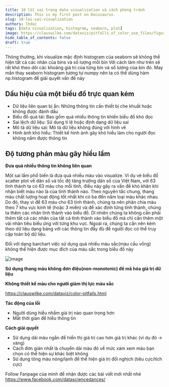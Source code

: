```yaml
---
title: 10 lỗi sai trong data visualization và cách phòng tránh
description: This is my first post on Docusaurus.
slug: 10-loi-sai-visualization
authors: lhduc
tags: [data visualization, histogram, seaborn, plot]
image: https://clauswilke.com/dataviz/pitfalls_of_color_use_files/figure-html/popgrowth-US-rainbow-1.png
hide_table_of_contents: false
draft: true
---
```


Thông thường, khi visualize mặc định histogram của seaborn sẽ không thể hiện tất cả các nhãn của bins và số lượng mỗi bin
Với cách làm như trên sẽ rất khó theo dõi các khoảng giá trị của từng bin và số lượng của bin đó. May mắn thay seaborn histogram tương tự numpy nên ta có thể dùng hàm np.histogram để giải quyết vấn đề này
<!-- truncate -->

## Dấu hiệu của một biểu đồ trực quan kém 

- Dữ liệu liên quan bị ẩn: Những thông tin cần thiết bị che khuất hoặc không được đánh dấu
- Biểu đồ quá tải: Bao gồm quá nhiều thông tin khiến biểu đồ khó đọc
- Sai lệch dữ liệu: Sử dụng tỉ lệ  hoặc định dạng dữ liệu sai
- Mô tả dữ liệu sai: Mô tả dữ liệu không đúng với hình vẽ
- Hình ảnh khó hiểu: Thiết kế hình ảnh gây khó hiểu làm cho người đọc không nắm được thông tin

## Độ tương phản màu gây hiểu lầm

**Đưa quá nhiều thông tin không liên quan**

Một sai lầm phổ biến là đưa quá nhiều màu vào visualize. Ví dụ vẽ biểu đồ scatter plot về dân số và tốc độ tăng trưởng dân số của Việt Nam, với 63 tỉnh thành ta có 63 màu cho mỗi tỉnh, điều này gây ra vấn đề khó khăn khi nhận biết màu nào là của tỉnh thành nào. Theo nguyên tắc chung, thang màu chất lượng hoạt động tốt nhất khi có ba đến năm loại màu khác nhau. Do đó, thay vì để 63 màu cho 63 tỉnh thành, chúng ta nên phân chia màu theo 7 khu vực kinh tế (hoặc 3 miền) và để xác định từng tỉnh thành, chúng ta thêm các nhãn tỉnh thành vào biểu đồ. Dĩ nhiên chúng ta không cần phải thêm tất cả các nhãn của tất cả tỉnh thành vào biểu đồ mà chỉ cần thêm một vài nhãn tiêu biểu ứng với từng khu vực. Ngoài ra, chúng ta cần nên kèm theo dữ liệu dạng bảng với các thông tin đầy đủ để người đọc có thể truy cập toàn bộ dữ liệu.


Đối với dạng barchart việc sử dụng quá nhiều màu sắc(màu cầu vồng) không thể hiện được mục đích của màu sắc trong biểu đồ này

![image](https://clauswilke.com/dataviz/pitfalls_of_color_use_files/figure-html/popgrowth-US-rainbow-1.png)


**Sử dụng thang màu không đơn điệu(non-monotonic) để mã hóa giá trị dữ liệu**

**Không thiết kế màu cho người giảm thị lực màu sắc**

https://clauswilke.com/dataviz/color-pitfalls.html


**Tác động của lỗi**

- Người dùng hiểu nhầm giá trị nào quan trọng hơn
- Mất thời gian để hiểu thông tin

**Cách giải quyết**

- Sử dụng dải màu ngắn để hiển thị giá trị cao hơn giá trị khác (ví dụ đỏ -> vàng)
- Cách đơn giản nhất là chuyển dài màu đó về mức xám xem màu bạn chọn có thể hiện sự khác biệt không
- Sử dụng tông màu nóng/lạnh để thể hiện giá trị đối nghịch (tiêu cực/tích cực)





Follow Fanpage của mình để nhận được các bài viết mới nhất nhé  https://www.facebook.com/datasciencedances/